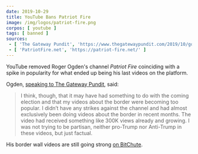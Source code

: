 ```yaml
---
date: 2019-10-29
title: YouTube Bans Patriot Fire
image: /img/logos/patriot-fire.png
corpos: [ youtube ]
tags: [ banned ]
sources:
 - [ 'The Gateway Pundit', 'https://www.thegatewaypundit.com/2019/10/google-leftists-strike-again-youtube-removes-channel-on-trump-border-wall-constrution-says-it-is-hate-speech-and-promotes-violence/' ]
 - [ 'PatriotFire.net', 'https://patriot-fire.net/' ]
---
```


YouTube removed Roger Ogden's channel _Patriot Fire_ coinciding with a spike in popularity for what ended up being his last videos on the platform.

Ogden, [speaking to The Gateway Pundit](https://www.thegatewaypundit.com/2019/10/google-leftists-strike-again-youtube-removes-channel-on-trump-border-wall-constrution-says-it-is-hate-speech-and-promotes-violence/), said:
> I think, though, that it may have had something to do with the coming election and that my videos about the border were becoming too popular.
> I didn’t have any strikes against the channel and had almost exclusively been doing videos about the border in recent months.
> The video had received something like 300K views already and growing.
> I was not trying to be partisan, neither pro-Trump nor Anti-Trump in these videos, but just factual.

His border wall videos are still going strong [on BitChute](https://www.bitchute.com/channel/patriotfire/).
